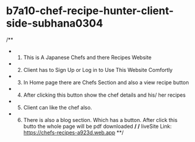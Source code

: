 # b7a10-chef-recipe-hunter-client-side-subhana0304
/**
* 1. This is A Japanese Chefs and there Recipes Website
* 2. Client has to Sign Up or Log in to Use This Website Comfortly
* 3. In Home page there are Chefs Section and also a view recipe button
* 4. After clicking this button show the chef details and his/ her recipes
* 5. Client can like the chef also.
* 6. There is also a blog section. Which has a button. After click this butto the whole          page will be pdf downloaded
**/
/**
liveSite Link: https://chefs-recipes-a923d.web.app
**/